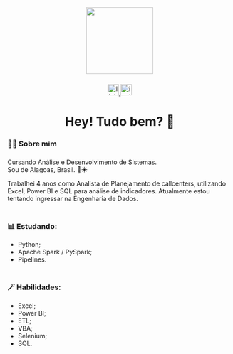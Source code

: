 <div align="center">
  <img height="150" src="https://i.pinimg.com/originals/e8/f4/53/e8f453469a3ec97ecd354df465d73913.gif"  />
</div>

###

<div align="center">
  <a href="https://www.linkedin.com/in/rayanmuryell/" target="_blank">
    <img src="https://img.shields.io/static/v1?message=LinkedIn&logo=linkedin&label=&color=0077B5&logoColor=white&labelColor=&style=for-the-badge" height="25" alt="linkedin logo"  />
  </a>
  <a href="https://www.instagram.com/rayanmuryell" target="_blank">
    <img src="https://img.shields.io/static/v1?message=Instagram&logo=instagram&label=&color=E4405F&logoColor=white&labelColor=&style=for-the-badge" height="25" alt="instagram logo"  />
  </a>
</div>

###

###

<h1 align="center">Hey! Tudo bem? 👋</h1>

###

<h3 align="left">👨‍💻 Sobre mim</h3>

###

<p align="left">Cursando Análise e Desenvolvimento de Sistemas.<br>Sou de Alagoas, Brasil. 🌴☀<br></p>
Trabalhei 4 anos como Analista de Planejamento de callcenters, utilizando Excel, Power BI e SQL para análise de indicadores. Atualmente estou tentando ingressar na Engenharia de Dados.


<h3 align="left"><br>📊 Estudando:</h3>

- Python;
- Apache Spark / PySpark;
- Pipelines.

<h3 align="left"><br>🪄 Habilidades:</h3>

- Excel;
- Power BI;
- ETL;
- VBA;
- Selenium;
- SQL.


